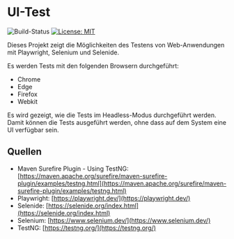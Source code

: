 # UI-Test
![Build-Status](https://github.com/mflingelli/UI-Tests/actions/workflows/maven.yml/badge.svg)
[![License: MIT](https://img.shields.io/badge/License-MIT-blue.svg)](https://opensource.org/licenses/MIT)

Dieses Projekt zeigt die Möglichkeiten des Testens von Web-Anwendungen mit Playwright, Selenium und Selenide.

Es werden Tests mit den folgenden Browsern durchgeführt:
* Chrome
* Edge
* Firefox
* Webkit

Es wird gezeigt, wie die Tests im Headless-Modus durchgeführt werden. Damit können die Tests ausgeführt werden,
ohne dass auf dem System eine UI verfügbar sein. 

## Quellen
* Maven Surefire Plugin - Using TestNG: [https://maven.apache.org/surefire/maven-surefire-plugin/examples/testng.html](https://maven.apache.org/surefire/maven-surefire-plugin/examples/testng.html)
* Playwright: [https://playwright.dev/](https://playwright.dev/)
* Selenide: [https://selenide.org/index.html](https://selenide.org/index.html)
* Selenium: [https://www.selenium.dev/](https://www.selenium.dev/)
* TestNG: [https://testng.org/](https://testng.org/)
